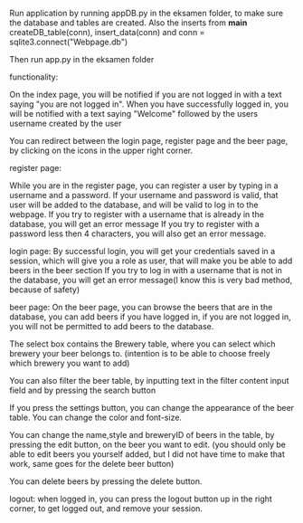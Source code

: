 Run application by running appDB.py in the eksamen folder, to make sure the database and tables are created. Also the inserts
from __main__ createDB_table(conn), insert_data(conn)  and conn = sqlite3.connect("Webpage.db")

Then run app.py in the eksamen folder


functionality:

On the index page, you will be notified if you are not logged in with a text saying "you are not logged in".
When you have successfully logged in, you will be notified with a text saying "Welcome" followed by the users username created by the user

You can redirect between the login page, register page and the beer page, by clicking on the icons in the upper
right corner.

register page:

While you are in the register page, you can register a user by typing in a username and a password.
If your username and password is valid, that user will be added to the database, and will be valid
to log in to the webpage.
If you try to register with a username that is already in the database, you will get an error message
If you try to register with a password less then 4 characters, you will also get an error message.

login page:
By successful login, you will get your credentials saved in a session, which will give you a role as user, that will
make you be able to add beers in the beer section
If you try to log in with a username that is not in the database, you will get an error message(I know this is very bad
method, because of safety)

beer page:
On the beer page, you can browse the beers that are in the database, you can add beers if you have logged in,
if you are not logged in, you will not be permitted to add beers to the database.

The select box contains the Brewery table, where you can select which brewery your beer belongs to. (intention is to be able to choose freely which brewery you want to add)

You can also filter the beer table, by inputting text in the filter content input field and by pressing the search
button

If you press the settings button, you can change the appearance of the beer table. You can change the color and font-size.

You can change the name,style and breweryID of beers in the table, by pressing the edit button, on the beer you want to
edit. (you should only be able to edit beers you yourself added, but I did not have time to make that work, same goes for
the delete beer button)

You can delete beers by pressing the delete button.

logout:
when logged in, you can press the logout button up in the right corner, to get logged out, and remove your session.




